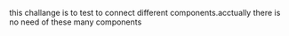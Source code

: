 this challange is to test to connect different components.acctually there is no need of these many components
